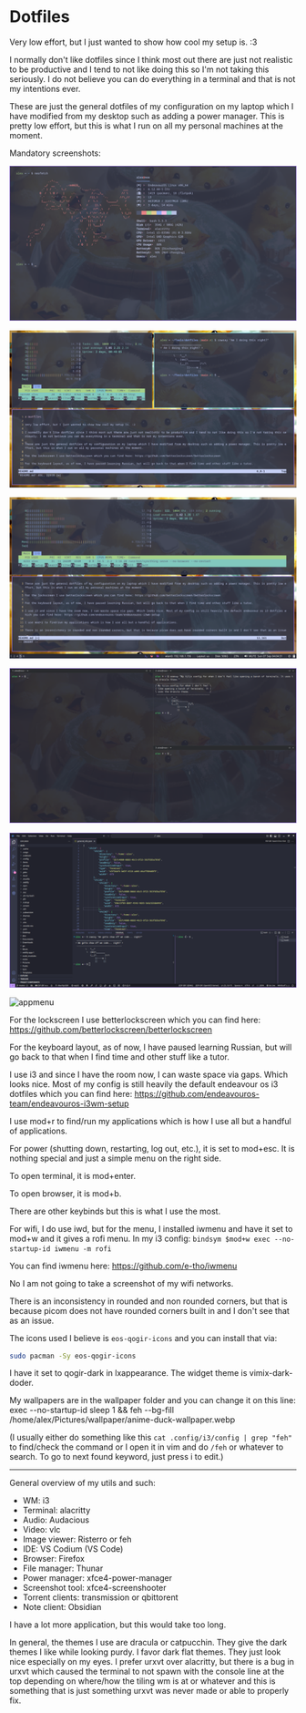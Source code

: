 # Dotfiles

Very low effort, but I just wanted to show how cool my setup is. :3

I normally don't like dotfiles since I think most out there are just not realistic to be productive and I tend to not like doing this so I'm not taking this seriously. I do not believe you can do everything in a terminal and that is not my intentions ever.

These are just the general dotfiles of my configuration on my laptop which I have modified from my desktop such as adding a power manager. This is pretty low effort, but this is what I run on all my personal machines at the moment.

Mandatory screenshots:

![neofetch](screenshots/neofetch.png)

![multi-terminals](screenshots/cowsay-i-do-this-right.png)

![veritcal](screenshots/vertical.png)

![tilix](screenshots/tilix.png)

![codium](screenshots/decided-i-wasn't-good-enough-to-be-a-gamer.png)

![appmenu](screenshots/app-menu.png)


For the lockscreen I use betterlockscreen which you can find here: https://github.com/betterlockscreen/betterlockscreen

For the keyboard layout, as of now, I have paused learning Russian, but will go back to that when I find time and other stuff like a tutor.

I use i3 and since I have the room now, I can waste space via gaps. Which looks nice. Most of my config is still heavily the default endeavour os i3 dotfiles which you can find here: https://github.com/endeavouros-team/endeavouros-i3wm-setup

I use mod+r to find/run my applications which is how I use all but a handful of applications.

For power (shutting down, restarting, log out, etc.), it is set to mod+esc. It is nothing special and just a simple menu on the right side.

To open terminal, it is mod+enter.

To open browser, it is mod+b.

There are other keybinds but this is what I use the most.

For wifi, I do use iwd, but for the menu, I installed iwmenu and have it set to mod+w and it gives a rofi menu. In my i3 config: `bindsym $mod+w exec --no-startup-id iwmenu -m rofi`

You can find iwmenu here: https://github.com/e-tho/iwmenu

No I am not going to take a screenshot of my wifi networks.

There is an inconsistency in rounded and non rounded corners, but that is because picom does not have rounded corners built in and I don't see that as an issue.

The icons used I believe is `eos-qogir-icons` and you can install that via:

```bash
sudo pacman -Sy eos-qogir-icons
```
I have it set to qogir-dark in lxappearance. The widget theme is vimix-dark-doder.

My wallpapers are in the wallpaper folder and you can change it on this line: exec --no-startup-id sleep 1 && feh --bg-fill /home/alex/Pictures/wallpaper/anime-duck-wallpaper.webp

(I usually either do something like this `cat .config/i3/config | grep "feh"` to find/check the command or I open it in vim and do `/feh` or whatever to search. To go to next found keyword, just press i to edit.)

---

General overview of my utils and such:

- WM: i3
- Terminal: alacritty
- Audio: Audacious
- Video: vlc
- Image viewer: Risterro or feh
- IDE: VS Codium (VS Code)
- Browser: Firefox
- File manager: Thunar
- Power manager: xfce4-power-manager
- Screenshot tool: xfce4-screenshooter
- Torrent clients: transmission or qbittorent
- Note client: Obsidian

I have a lot more application, but this would take too long.

In general, the themes I use are dracula or catpucchin. They give the dark themes I like while looking purdy. I favor dark flat themes. They just look nice especially on my eyes. I prefer urxvt over alacritty, but there is a bug in urxvt which caused the terminal to not spawn with the console line at the top depending on where/how the tiling wm is at or whatever and this is something that is just something urxvt was never made or able to properly fix.
